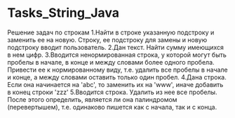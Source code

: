 # Tasks_String_Java
Решение задач по строкам 
1.Найти в строке указанную подстроку и заменить ее на новую. Строку, ее подстроку для замены и новую подстроку вводит пользователь.
2.Дан текст. Найти сумму имеющихся в нем цифр.
3.Вводится ненормированная строка, у которой могут быть пробелы в начале, в конце и между словами более одного пробела.
Привести ее к нормированному виду, т.е. удалить все пробелы в начале и конце, а между словами оставить только один пробел.
4.Дана строка. Если она начинается на 'abc', то заменить их на 'www', иначе добавить в конец строки 'zzz'
5.Вводится строка. Удалить из нее все пробелы. 
После этого определить, является ли она палиндромом (перевертышем), т.е. одинаково пишется как с начала, так и с конца.
